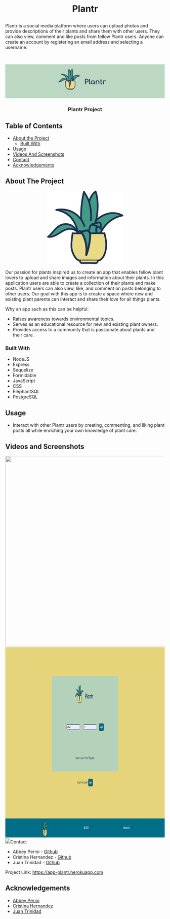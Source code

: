 # <p align="center">Plantr
Plantr is a social media platform where users can upload photos and provide descriptions of their plants and share them with other users. They can also view, comment and like posts from fellow Plantr users. Anyone can create an account by registering an email address and selecting a username.


</p>

<!-- PROJECT LOGO -->
<br />
<p align="center">
  <a href="https://github.com/crisitinadz29/Plantr">
    <img src="/images/plantrHeader.png">
  </a>

  <h3 align="center">Plantr Project</h3><!-- YOUR_TITLE-->

<!-- TABLE OF CONTENTS -->
## Table of Contents

* [About the Project](#about-the-project)
  * [Built With](#built-with)
* [Usage](#usage)
* [Videos And Screenshots](#videos-and-screenshots)
* [Contact](#contact)
* [Acknowledgements](#acknowledgements)



<!-- ABOUT THE PROJECT -->
## About The Project

<p align='center'><img src="/images/plantrLogo.png"></img></p>
<!-- [![Product Name Screen Shot][product-screenshot]](https://example.com) -->
Our passion for plants inspired us to create an app that enables fellow plant lovers to upload and share images and information about their plants. In this application users are able to create a collection of their plants and make posts. Plantr users can also view, like, and comment on posts belonging to other users. Our goal with this app is to create a space where new and existing plant parents can interact and share their love for all things plants.

Why an app such as this can be helpful:
* Raises awareness towards environmental topics.
* Serves as an educational resource for new and existing plant owners.
* Provides access to a community that is passionate about plants and their care.





### Built With
* NodeJS
* Express
* Sequelize
* Formidable
* JavaScript
* CSS
* ElephantSQL
* PostgreSQL

<!-- USAGE EXAMPLES -->
## Usage
* Interact with other Plantr users by creating, commenting, and liking plant posts all while enriching your own knowledge of plant care.
## Videos and Screenshots
<img src="https://github.com/cristinahdz29/Plantr/blob/master/images/Screen-Recording-2020-11-06-at-1.gif" width=900 height=600>
<img src="/images/login.png" width=900 height=600>
<img src="/images/homeMobile.png>

<!-- CONTACT -->
## Contact


* Abbey Perini - [Github](https://github.com/abbeyperini)
* Cristina Hernandez - [Github](https://github.com/cristinahdz29)
* Juan Trinidad - [Github](https://github.com/juantrinidad14)



Project Link: https://app-plantr.herokuapp.com




<!-- ACKNOWLEDGEMENTS -->
## Acknowledgements
 
 * [Abbey Perini](https://github.com/abbeyperini)
 * [Cristina Hernandez](https://github.com/cristinahdz29)
 * [Juan Trinidad](https://github.com/juantrinidad14)





<!-- MARKDOWN LINKS & IMAGES -->
<!-- https://www.markdownguide.org/basic-syntax/#reference-style-links -->
[contributors-shield]: https://img.shields.io/github/contributors/github_username/repo.svg?style=flat-square
[contributors-url]: https://github.com/github_username/repo/graphs/contributors
[forks-shield]: https://img.shields.io/github/forks/github_username/repo.svg?style=flat-square
[forks-url]: https://github.com/github_username/repo/network/members
[stars-shield]: https://img.shields.io/github/stars/github_username/repo.svg?style=flat-square
[stars-url]: https://github.com/github_username/repo/stargazers
[issues-shield]: https://img.shields.io/github/issues/github_username/repo.svg?style=flat-square
[issues-url]: https://github.com/github_username/repo/issues
[license-shield]: https://img.shields.io/github/license/github_username/repo.svg?style=flat-square
[license-url]: https://github.com/github_username/repo/blob/master/LICENSE.txt
[linkedin-shield]: https://img.shields.io/badge/-LinkedIn-black.svg?style=flat-square&logo=linkedin&colorB=555
[linkedin-url]: https://linkedin.com/in/github_username
[product-screenshot]: images/screenshot.png
